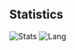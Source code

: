 ## Statistics
![Stats](https://github-readme-stats.vercel.app/api?username=yinheli&show_icons=true&count_private=true&hide_title=true)
![Lang](https://github-readme-stats.vercel.app/api/top-langs/?username=yinheli&langs_count=20&layout=compact&hide_title=true)
